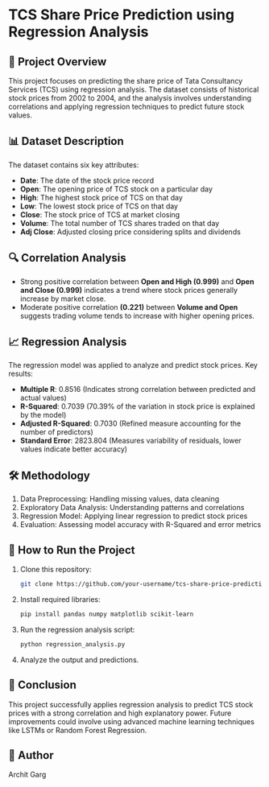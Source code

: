 # TCS Share Price Prediction using Regression Analysis

## 📌 Project Overview
This project focuses on predicting the share price of Tata Consultancy Services (TCS) using regression analysis. The dataset consists of historical stock prices from 2002 to 2004, and the analysis involves understanding correlations and applying regression techniques to predict future stock values.

## 📊 Dataset Description
The dataset contains six key attributes:
- **Date**: The date of the stock price record
- **Open**: The opening price of TCS stock on a particular day
- **High**: The highest stock price of TCS on that day
- **Low**: The lowest stock price of TCS on that day
- **Close**: The stock price of TCS at market closing
- **Volume**: The total number of TCS shares traded on that day
- **Adj Close**: Adjusted closing price considering splits and dividends

## 🔍 Correlation Analysis
- Strong positive correlation between **Open and High (0.999)** and **Open and Close (0.999)** indicates a trend where stock prices generally increase by market close.
- Moderate positive correlation **(0.221)** between **Volume and Open** suggests trading volume tends to increase with higher opening prices.

## 📈 Regression Analysis
The regression model was applied to analyze and predict stock prices. Key results:
- **Multiple R**: 0.8516 (Indicates strong correlation between predicted and actual values)
- **R-Squared**: 0.7039 (70.39% of the variation in stock price is explained by the model)
- **Adjusted R-Squared**: 0.7030 (Refined measure accounting for the number of predictors)
- **Standard Error**: 2823.804 (Measures variability of residuals, lower values indicate better accuracy)

## 🛠️ Methodology
1. Data Preprocessing: Handling missing values, data cleaning
2. Exploratory Data Analysis: Understanding patterns and correlations
3. Regression Model: Applying linear regression to predict stock prices
4. Evaluation: Assessing model accuracy with R-Squared and error metrics

## 🚀 How to Run the Project
1. Clone this repository:
   ```sh
   git clone https://github.com/your-username/tcs-share-price-prediction.git
   ```
2. Install required libraries:
   ```sh
   pip install pandas numpy matplotlib scikit-learn
   ```
3. Run the regression analysis script:
   ```sh
   python regression_analysis.py
   ```
4. Analyze the output and predictions.

## 📌 Conclusion
This project successfully applies regression analysis to predict TCS stock prices with a strong correlation and high explanatory power. Future improvements could involve using advanced machine learning techniques like LSTMs or Random Forest Regression.

## 📝 Author
Archit Garg

